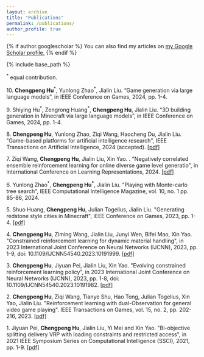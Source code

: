 ```yaml
---
layout: archive
title: "Publications"
permalink: /publications/
author_profile: true
---
```


{% if author.googlescholar %}
  You can also find my articles on <u><a href="{{author.googlescholar}}">my Google Scholar profile</a>.</u>
{% endif %}

{% include base_path %}

<!-- {% assign total_items = site.publications.size %}
{% for post in site.publications reversed %}
    {% assign index = total_items | minus: forloop.index0 %} 
  <p>{{ index }}.     {% assign citation_parts = post.citation | split: ', ' %}
  {% for part in citation_parts %}
    {% if part contains "Chengpeng Hu" %}
      {% if part contains "and Chengpeng Hu" %}
        {% assign authors = part | split: ' and ' %}
        {% for author in authors %}
          {% if author == "Chengpeng Hu" %}
            <strong>{{ author }}</strong>{% unless forloop.last %}, {% endunless %}
          {% else %}
            {{ author }}{% unless forloop.last %}, {% endunless %}
          {% endif %}
        {% endfor %}
      {% else %}
        <strong>{{ part }}</strong>{% unless forloop.last %}, {% endunless %}
      {% endif %}
    {% else %}
      {{ part }}{% unless forloop.last %}, {% endunless %}
    {% endif %}
  {% endfor %} 
  {% if post.paperurl %}
  <a  href="{{ post.paperurl }}"><u>[pdf]</u></a>
        {% else %}
      {% endif %}
  
  </p>
{% endfor %} -->
<p><sup>*</sup> equal contribution.</p>
<!-- <p>9. <b>Chengpeng Hu</b>, Ziming Wang, Jialin Liu and Xin Yao. “Dynamic material handling through adaptive constrained
evolutionary learning”, 2023 (on-going). </p> -->


<p>10. <b>Chengpeng Hu</b><sup>*</sup>, Yunlong Zhao<sup>*</sup>, Jialin Liu. “Game generation via large language models”, in IEEE Conference on
Games, 2024, pp. 1-4.</a>
</p>

<p>9. Shiying Hu<sup>*</sup>, Zengrong Huang<sup>*</sup>, <b>Chengpeng Hu</b>, Jialin Liu. “3D building generation in Minecraft via large
language models”, in IEEE Conference on Games, 2024, pp. 1-4.</a>
</p>

<p>8. <b>Chengpeng Hu</b>, Yunlong Zhao, Ziqi Wang, Haocheng Du, Jialin Liu. "Game-based platforms for artificial
intelligence research", IEEE Transactions on Artificial Intelligence, 2024 (accepted).
<a href='https://arxiv.org/pdf/2304.13269.pdf'>[pdf]</a>
</p>

<p>7. Ziqi Wang, <b>Chengpeng Hu</b>, Jialin Liu, Xin Yao. . "Negatively correlated ensemble reinforcement learning for online
diverse game level generatio", in International Conference on Learning Representations, 2024.
<a href='https://arxiv.org/pdf/2304.13269.pdf'>[pdf]</a>
</p>

<p>6. Yunlong Zhao<sup>*</sup>, <b>Chengpeng Hu<sup>*</sup></b>, Jialin Liu. "Playing with Monte-carlo tree search", IEEE Computational Intelligence Magazine, vol. 10, no. 1 pp. 85-86, 2024. 
<!-- <a href=>[pdf]</a> -->
</p>

<p>5. Shuo Huang, <b>Chengpeng Hu</b>, Julian Togelius, Jialin Liu. "Generating redstone style cities in Minecraft", IEEE
Conference on Games, 2023, pp. 1-4.  
<a href='https://arxiv.org/pdf/2307.09777.pdf'>[pdf]</a>
</p>



<p>4. <b>Chengpeng Hu</b>, Ziming Wang, Jialin Liu, Junyi Wen, Bifei Mao, Xin Yao. "Constrained reinforcement learning for
dynamic material handling", in 2023 International Joint Conference on Neural Networks (IJCNN), 2023, pp. 1-9, doi: 10.1109/IJCNN54540.2023.10191999.
<a href='https://arxiv.org/pdf/2305.13824.pdf'>[pdf]</a>
</p>

<p>3. <b>Chengpeng Hu</b>, Jiyuan Pei, Jialin Liu, Xin Yao. "Evolving constrained reinforcement learning policy", in 2023
International Joint Conference on Neural Networks (IJCNN), 2023, pp. 1-8, doi: 10.1109/IJCNN54540.2023.10191982.
<a href='https://arxiv.org/pdf/2304.09869.pdf'>[pdf]</a>
 </p>
 
<p>2. <b>Chengpeng Hu</b>, Ziqi Wang, Tianye Shu, Hao Tong, Julian Togelius, Xin Yao, Jialin Liu. "Reinforcement learning
with dual-Observation for general video game playing". IEEE Transactions on Games, vol. 15, no. 2, pp. 202-216, 2023. 
<a href='https://ieeexplore.ieee.org/stamp/stamp.jsp?arnumber=9748033'>[pdf]</a>
</p>
<!-- <p>2.  Hao Tong, Qingquan Zhang, <b>Chengpeng Hu</b>, Xudong Feng, Feng Wu and Jialin Liu. “Simpler is sometimes better:
A dynamic aero-engine calibration study”, in 2022 International Conference on Sensing and Imaging (ICSI).
Springer, Cham, pp. 343-352, 2022.</p> -->
<p>1. Jiyuan Pei, <b>Chengpeng Hu</b>, Jialin Liu, Yi Mei and Xin Yao. "Bi-objective splitting delivery VRP with loading
constraints and restricted access", in 2021 IEEE Symposium Series on Computational Intelligence (SSCI), 2021, pp. 1-9.   
<a href='https://aingames.cn/publication/pdffiles/SSCI2021_3L_SDVRP.pdf'>[pdf]</a>
 </p>